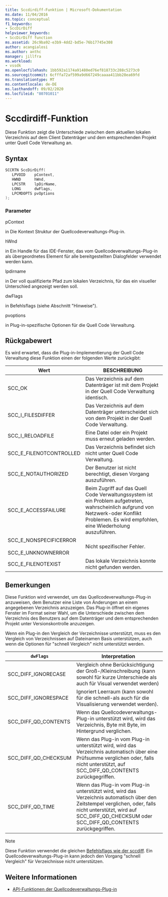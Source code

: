 ```yaml
---
title: Sccdirdiff-Funktion | Microsoft-Dokumentation
ms.date: 11/04/2016
ms.topic: conceptual
f1_keywords:
- SccDirDiff
helpviewer_keywords:
- SccDirDiff function
ms.assetid: 26c9ba92-e3b9-4dd2-bd5e-76b17745e308
author: acangialosi
ms.author: anthc
manager: jillfra
ms.workload:
- vssdk
ms.openlocfilehash: 1bb592a1174a91480ed76ef818733c288c5273c0
ms.sourcegitcommit: 6cfffa72af599a9d667249caaaa411bb28ea69fd
ms.translationtype: MT
ms.contentlocale: de-DE
ms.lasthandoff: 09/02/2020
ms.locfileid: "80701011"
---
```

# <a name="sccdirdiff-function"></a>Sccdirdiff-Funktion
Diese Funktion zeigt die Unterschiede zwischen dem aktuellen lokalen Verzeichnis auf dem Client Datenträger und dem entsprechenden Projekt unter Quell Code Verwaltung an.

## <a name="syntax"></a>Syntax

```cpp
SCCRTN SccDirDiff(
   LPVOID    pContext,
   HWND      hWnd,
   LPCSTR    lpDirName,
   LONG      dwFlags,
   LPCMDOPTS pvOptions
);
```

### <a name="parameters"></a>Parameter
 pContext

in Die Kontext Struktur der Quellcodeverwaltungs-Plug-in.

 hWnd

in Ein Handle für das IDE-Fenster, das vom Quellcodeverwaltungs-Plug-in als übergeordnetes Element für alle bereitgestellten Dialogfelder verwendet werden kann.

 lpdirname

in Der voll qualifizierte Pfad zum lokalen Verzeichnis, für das ein visueller Unterschied angezeigt werden soll.

 dwFlags

in Befehlsflags (siehe Abschnitt "Hinweise").

 pvoptions

in Plug-in-spezifische Optionen für die Quell Code Verwaltung.

## <a name="return-value"></a>Rückgabewert
 Es wird erwartet, dass die Plug-in-Implementierung der Quell Code Verwaltung diese Funktion einen der folgenden Werte zurückgibt:

|Wert|BESCHREIBUNG|
|-----------|-----------------|
|SCC_OK|Das Verzeichnis auf dem Datenträger ist mit dem Projekt in der Quell Code Verwaltung identisch.|
|SCC_I_FILESDIFFER|Das Verzeichnis auf dem Datenträger unterscheidet sich von dem Projekt in der Quell Code Verwaltung.|
|SCC_I_RELOADFILE|Eine Datei oder ein Projekt muss erneut geladen werden.|
|SCC_E_FILENOTCONTROLLED|Das Verzeichnis befindet sich nicht unter Quell Code Verwaltung.|
|SCC_E_NOTAUTHORIZED|Der Benutzer ist nicht berechtigt, diesen Vorgang auszuführen.|
|SCC_E_ACCESSFAILURE|Beim Zugriff auf das Quell Code Verwaltungssystem ist ein Problem aufgetreten, wahrscheinlich aufgrund von Netzwerk-oder Konflikt Problemen. Es wird empfohlen, eine Wiederholung auszuführen.|
|SCC_E_NONSPECIFICERROR<br /><br /> SCC_E_UNKNOWNERROR|Nicht spezifischer Fehler.|
|SCC_E_FILENOTEXIST|Das lokale Verzeichnis konnte nicht gefunden werden.|

## <a name="remarks"></a>Bemerkungen
 Diese Funktion wird verwendet, um das Quellcodeverwaltungs-Plug-in anzuweisen, dem Benutzer eine Liste von Änderungen an einem angegebenen Verzeichnis anzuzeigen. Das Plug-in öffnet ein eigenes Fenster im Format seiner Wahl, um die Unterschiede zwischen dem Verzeichnis des Benutzers auf dem Datenträger und dem entsprechenden Projekt unter Versionskontrolle anzuzeigen.

 Wenn ein Plug-in den Vergleich der Verzeichnisse unterstützt, muss es den Vergleich von Verzeichnissen auf Dateinamen Basis unterstützen, auch wenn die Optionen für "schnell Vergleich" nicht unterstützt werden.

|`dwFlags`|Interpretation|
|---------------|--------------------|
|SCC_DIFF_IGNORECASE|Vergleich ohne Berücksichtigung der Groß-/Kleinschreibung (kann sowohl für kurze Unterschiede als auch für Visual verwendet werden)|
|SCC_DIFF_IGNORESPACE|Ignoriert Leerraum (kann sowohl für die schnell-als auch für die Visualisierung verwendet werden).|
|SCC_DIFF_QD_CONTENTS|Wenn das Quellcodeverwaltungs-Plug-in unterstützt wird, wird das Verzeichnis, Byte mit Byte, im Hintergrund verglichen.|
|SCC_DIFF_QD_CHECKSUM|Wenn das Plug-in vom Plug-in unterstützt wird, wird das Verzeichnis automatisch über eine Prüfsumme verglichen oder, falls nicht unterstützt, auf SCC_DIFF_QD_CONTENTS zurückgegriffen.|
|SCC_DIFF_QD_TIME|Wenn das Plug-in vom Plug-in unterstützt wird, wird das Verzeichnis automatisch über den Zeitstempel verglichen, oder, falls nicht unterstützt, wird auf SCC_DIFF_QD_CHECKSUM oder SCC_DIFF_QD_CONTENTS zurückgegriffen.|

> [!NOTE]
> Diese Funktion verwendet die gleichen [Befehlsflags wie der sccdiff](../extensibility/sccdiff-function.md). Ein Quellcodeverwaltungs-Plug-in kann jedoch den Vorgang "schnell Vergleich" für Verzeichnisse nicht unterstützen.

## <a name="see-also"></a>Weitere Informationen
- [API-Funktionen der Quellcodeverwaltungs-Plug-in](../extensibility/source-control-plug-in-api-functions.md)
